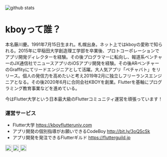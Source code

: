 ![github stats](https://github-readme-stats.vercel.app/api?username=kboy-silvergym&show_icons=true&theme=vue&count_private=true&hide=contribs&line_height=24)

# kboyって誰？

本名藤川慶。1991年7月15日生まれ。札幌出身。ネット上ではkboyの愛称で知られる。2015年に早稲田大学創造理工学部を卒業後、プロトコーポレーションでアプリ開発ディレクターを経験。その後プログラマーに転向し、報道系ベンチャーのJX通信社でニュースアプリのiOSアプリ開発を経験。その後ARベンチャーのGraffityにてリードエンジニアとして活躍。大人気アプリ「ペチャバト」をリリース。個人の発信力を高めたいと考え2019年2月に独立しフリーランスエンジニアとなる。その後2020年6月に合同会社KBOYを創業。Flutterを基軸にプログラミング教育事業などを進めている。

今はFlutter大学という日本最大級のFlutterコミュニティ運営を頑張っています！

### 運営サービス
- Flutter大学 https://kboyflutteruniv.com
- アプリ開発の個別指導がお願いできるCodeBoy http://bit.ly/3oQScSk
- アプリ開発を発注できるFlutterギルド https://flutterguild.jp

<p align="left"> 
  </a>
     <a href="https://www.youtube.com/channel/UCevPBAKPBSgJIHU-vSeltlw">
    <img height="20" src="https://img.shields.io/youtube/channel/subscribers/UCevPBAKPBSgJIHU-vSeltlw?style=flat" />
  </a>
  <a href="http://twitter.com/kboy_silvergym">
    <img height="20" src="https://img.shields.io/twitter/follow/kboy_silvergym?label=Twitter&logo=twitter&style=flat" />
  </a>
  <a href="http://qiita.com/kboy">
    <img height="20" src="https://qiita-badge.apiapi.app/s/kboy/contributions.svg" />   
</p>
